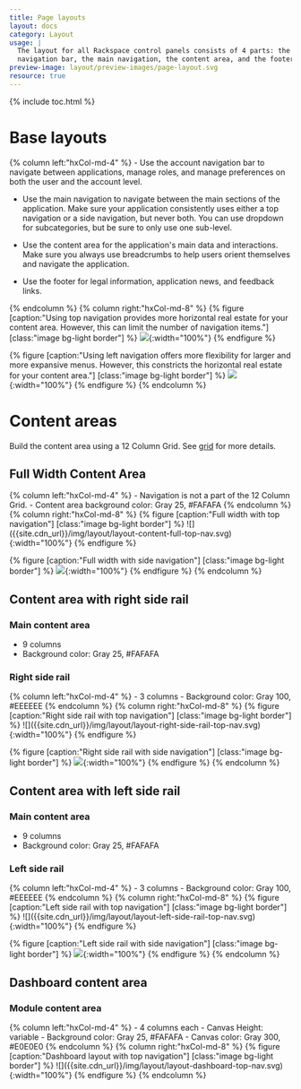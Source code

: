 ```yaml
---
title: Page layouts
layout: docs
category: Layout
usage: |
  The layout for all Rackspace control panels consists of 4 parts: the account
  navigation bar, the main navigation, the content area, and the footer.
preview-image: layout/preview-images/page-layout.svg
resource: true
---
```


{% include toc.html %}

# Base layouts

<div class="hxRow">
{% column left:"hxCol-md-4" %}
- Use the account navigation bar to navigate between applications,
  manage roles, and manage preferences on both the user and the account
  level.

- Use the main navigation to navigate between the main sections of the
  application. Make sure your application consistently
  uses either a top navigation or a side navigation, but never both. You can
  use dropdown for subcategories, but be sure to only use one sub-level.

- Use the content area for the application's main data and interactions.
  Make sure you always use breadcrumbs to help users orient themselves and
  navigate the application.

- Use the footer for legal information, application news, and feedback
  links.

{% endcolumn %}
{% column right:"hxCol-md-8" %}
{% figure [caption:"Using top navigation provides more horizontal real estate for
your content area. However, this can limit the number of navigation items."] [class:"image bg-light border"] %}
![]({{site.cdn_url}}/img/layout/layout-navigation-top.svg){:width="100%"}
{% endfigure %}

{% figure [caption:"Using left navigation offers more flexibility for larger and
more expansive menus. However, this constricts the horizontal real estate for your
content area."] [class:"image bg-light border"] %}
![]({{site.cdn_url}}/img/layout/layout-navigation-side.svg){:width="100%"}
{% endfigure %}
{% endcolumn %}
</div>

# Content areas

Build the content area using a 12 Column Grid. See [grid](/layout/grid) for more details.

## Full Width Content Area

<div class="hxRow">
{% column left:"hxCol-md-4" %}
- Navigation is not a part of the 12 Column Grid.
- Content area background color: Gray 25, #FAFAFA
{% endcolumn %}
{% column right:"hxCol-md-8" %}
{% figure [caption:"Full width with top navigation"] [class:"image bg-light border"] %}
![]({{site.cdn_url}}/img/layout/layout-content-full-top-nav.svg){:width="100%"}
{% endfigure %}

{% figure [caption:"Full width with side navigation"] [class:"image bg-light border"] %}
![]({{site.cdn_url}}/img/layout/layout-content-full-side-nav.svg){:width="100%"}
{% endfigure %}
{% endcolumn %}
</div>

## Content area with right side rail

### Main content area

- 9 columns
- Background color: Gray 25, #FAFAFA

### Right side rail

<div class="hxRow">
{% column left:"hxCol-md-4" %}
- 3 columns
- Background color: Gray 100, #EEEEEE
{% endcolumn %}
{% column right:"hxCol-md-8" %}
{% figure [caption:"Right side rail with top navigation"] [class:"image bg-light border"] %}
![]({{site.cdn_url}}/img/layout/layout-right-side-rail-top-nav.svg){:width="100%"}
{% endfigure %}

{% figure [caption:"Right side rail with side navigation"] [class:"image bg-light border"] %}
![]({{site.cdn_url}}/img/layout/layout-right-side-rail-side-nav.svg){:width="100%"}
{% endfigure %}
{% endcolumn %}
</div>

## Content area with left side rail

### Main content area

- 9 columns
- Background color: Gray 25, #FAFAFA

### Left side rail

<div class="hxRow">
{% column left:"hxCol-md-4" %}
- 3 columns
- Background color: Gray 100, #EEEEEE
{% endcolumn %}
{% column right:"hxCol-md-8" %}
{% figure [caption:"Left side rail with top navigation"] [class:"image bg-light border"] %}
![]({{site.cdn_url}}/img/layout/layout-left-side-rail-top-nav.svg){:width="100%"}
{% endfigure %}

{% figure [caption:"Left side rail with side navigation"] [class:"image bg-light border"] %}
![]({{site.cdn_url}}/img/layout/layout-left-side-rail-side-nav.svg){:width="100%"}
{% endfigure %}
{% endcolumn %}
</div>

## Dashboard content area

### Module content area

<div class="hxRow">
{% column left:"hxCol-md-4" %}
- 4 columns each
- Canvas Height: variable
- Background color: Gray 25, #FAFAFA
- Canvas color: Gray 300, #E0E0E0
{% endcolumn %}
{% column right:"hxCol-md-8" %}
{% figure [caption:"Dashboard layout with top navigation"] [class:"image bg-light border"] %}
![]({{site.cdn_url}}/img/layout/layout-dashboard-top-nav.svg){:width="100%"}
{% endfigure %}
<!--
{% figure [caption:"Dashboard layout with side navigation"] [class:"image bg-light border"] %}
![]({{site.cdn_url}}/img/layout/layout-dashboard-side.svg){:width="100%"}
{% endfigure %}
-->
{% endcolumn %}
</div>
